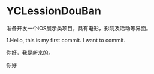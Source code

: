 # YCLessionDouBan
准备开发一个iOS展示类项目，具有电影，影院及活动等界面。

1.Hello, this is my first commit.
I want to commit.

你好，我是新来的。

你好